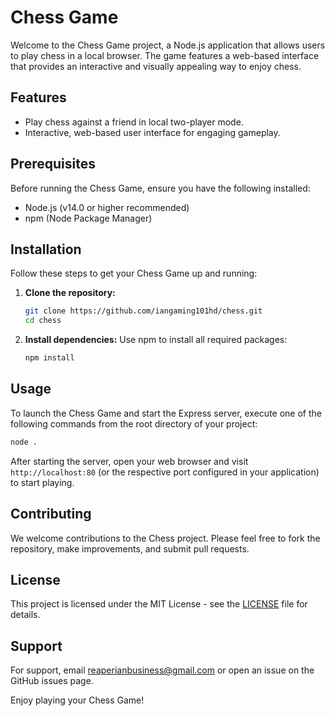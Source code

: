 # Chess Game

Welcome to the Chess Game project, a Node.js application that allows users to play chess in a local browser. The game features a web-based interface that provides an interactive and visually appealing way to enjoy chess.

## Features

- Play chess against a friend in local two-player mode.
- Interactive, web-based user interface for engaging gameplay.

## Prerequisites

Before running the Chess Game, ensure you have the following installed:
- Node.js (v14.0 or higher recommended)
- npm (Node Package Manager)

## Installation

Follow these steps to get your Chess Game up and running:

1. **Clone the repository:**
   ```bash
   git clone https://github.com/iangaming101hd/chess.git
   cd chess
   ```
2. **Install dependencies:**
    Use npm to install all required packages:
    ```bash
    npm install
    ```

## Usage

To launch the Chess Game and start the Express server, execute one of the following commands from the root directory of your project:

   ```bash
   node .
   ```
After starting the server, open your web browser and visit `http://localhost:80` (or the respective port configured in your application) to start playing.

## Contributing

We welcome contributions to the Chess project. Please feel free to fork the repository, make improvements, and submit pull requests.

## License

This project is licensed under the MIT License - see the [LICENSE](LICENSE) file for details.

## Support

For support, email reaperianbusiness@gmail.com or open an issue on the GitHub issues page.

Enjoy playing your Chess Game!